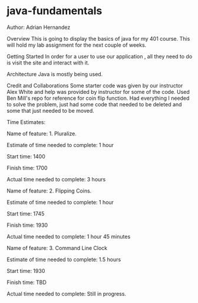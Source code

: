 # java-fundamentals

Author: Adrian Hernandez

Overview
This is going to display the basics of java for my 401 course. This will hold my lab assignment for the next couple of weeks.

Getting Started
In order for a user to use our application , all they need to do is visit the site and interact with it.

Architecture
Java is mostly being used.

Credit and Collaborations
Some starter code was given by our instructor Alex White and help was provided by instructor for some of the code. Used Ben Mill's repo for reference for coin flip function. Had everything I needed to solve the problem, just had some code that needed to be deleted and some that just needed to be moved.

Time Estimates:

Name of feature: 1. Pluralize.

Estimate of time needed to complete: 1 hour

Start time: 1400

Finish time: 1700

Actual time needed to complete: 3 hours

Name of feature: 2. Flipping Coins.

Estimate of time needed to complete: 1 hour

Start time: 1745

Finish time: 1930

Actual time needed to complete: 1 hour 45 minutes

Name of feature: 3. Command Line Clock

Estimate of time needed to complete: 1.5 hours

Start time: 1930

Finish time: TBD

Actual time needed to complete: Still in progress.

